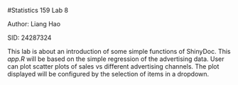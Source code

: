 #Statistics 159 Lab 8 

Author: Liang Hao

SID: 24287324

This lab is about an introduction of some simple functions of ShinyDoc. This *app.R* will be based on the simple regression of the advertising data. User can plot scatter plots of sales vs different advertising channels. The plot displayed will be configured by the selection of items in a dropdown.


